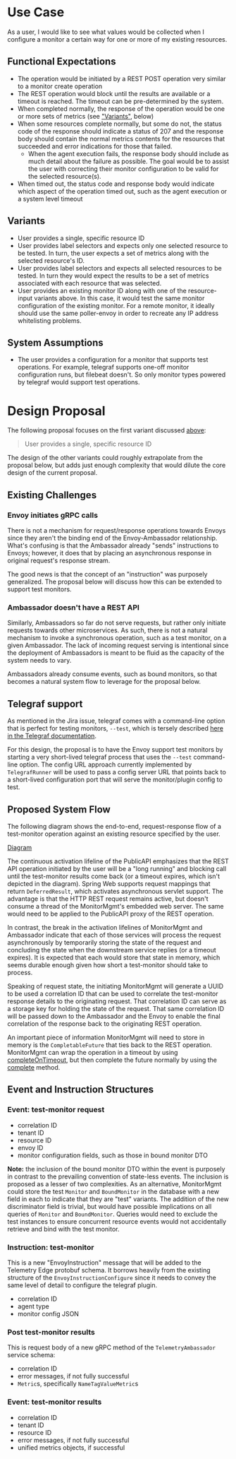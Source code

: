 
# Use Case

As a user, I would like to see what values would be collected when I configure a monitor a certain way for one or more of my existing resources.

## Functional Expectations

- The operation would be initiated by a REST POST operation very similar to a monitor create operation
- The REST operation would block until the results are available or a timeout is reached. The timeout can be pre-determined by the system.
- When completed normally, the response of the operation would be one or more sets of metrics (see ["Variants"](#variants), below)
- When some resources complete normally, but some do not, the status code of the response should indicate a status of 207 and the response body should contain the normal metrics contents for the resources that succeeded and error indications for those that failed.
    - When the agent execution fails, the response body should include as much detail about the failure as possible. The goal would be to assist the user with correcting their monitor configuration to be valid for the selected resource(s).
- When timed out, the status code and response body would indicate which aspect of the operation timed out, such as the agent execution or a system level timeout

## Variants

- User provides a single, specific resource ID
- User provides label selectors and expects only one selected resource to be tested. In turn, the user expects a set of metrics along with the selected resource's ID.
- User provides label selectors and expects all selected resources to be tested. In turn they would expect the results to be a set of metrics associated with each resource that was selected.
- User provides an existing monitor ID along with one of the resource-input variants above. In this case, it would test the same monitor configuration of the existing monitor. For a remote monitor, it ideally should use the same poller-envoy in order to recreate any IP address whitelisting problems.

## System Assumptions

- The user provides a configuration for a monitor that supports test operations. For example, telegraf supports one-off monitor configuration runs, but filebeat doesn't. So only monitor types powered by telegraf would support test operations.

# Design Proposal

The following proposal focuses on the first variant discussed [above](#variants):

> User provides a single, specific resource ID

The design of the other variants could roughly extrapolate from the proposal below, but adds just enough complexity that would dilute the core design of the current proposal.

## Existing Challenges

### Envoy initiates gRPC calls

There is not a mechanism for request/response operations towards Envoys since they aren't the binding end of the Envoy-Ambassador relationship. What's confusing is that the Ambassador already "sends" instructions to Envoys; however, it does that by placing an asynchronous response in original request's response stream. 

The good news is that the concept of an "instruction" was purposely generalized. The proposal below will discuss how this can be extended to support test monitors.

### Ambassador doesn't have a REST API

Similarly, Ambassadors so far do not serve requests, but rather only initiate requests towards other microservices. As such, there is not a natural mechanism to invoke a synchronous operation, such as a test monitor, on a given Ambassador. The lack of incoming request serving is intentional since the deployment of Ambassadors is meant to be fluid as the capacity of the system needs to vary. 

Ambassadors already consume events, such as bound monitors, so that becomes a natural system flow to leverage for the proposal below.

## Telegraf support

As mentioned in the Jira issue, telegraf comes with a command-line option that is perfect for testing monitors, `--test`, which is tersely described [here in the Telegraf documentation](https://github.com/influxdata/telegraf#run-a-single-telegraf-collection-outputing-metrics-to-stdout).

For this design, the proposal is to have the Envoy support test monitors by starting a very short-lived telegraf process that uses the `--test` command-line option. The config URL approach currently implemented by `TelegrafRunner` will be used to pass a config server URL that points back to a short-lived configuration port that will serve the monitor/plugin config to test.

## Proposed System Flow

The following diagram shows the end-to-end, request-response flow of a test-monitor operation against an existing resource specified by the user.

[Diagram](test-monitor-specific-resource.puml)

The continuous activation lifeline of the PublicAPI emphasizes that the REST API operation initiated by the user will be a "long running" and blocking call until the test-monitor results come back (or a timeout expires, which isn't depicted in the diagram). Spring Web supports request mappings that return `DeferredResult`, which activates asynchronous servlet support. The advantage is that the HTTP REST request remains active, but doesn't consume a thread of the MonitorMgmt's embedded web server. The same would need to be applied to the PublicAPI proxy of the REST operation.

In contrast, the break in the activation lifelines of MonitorMgmt and Ambassador indicate that each of those services will process the request asynchronously by temporarily storing the state of the request and concluding the state when the downstream service replies (or a timeout expires). It is expected that each would store that state in memory, which seems durable enough given how short a test-monitor should take to process. 

Speaking of request state, the initiating MonitorMgmt will generate a UUID to be used a correlation ID that can be used to correlate the test-monitor response details to the originating request. That correlation ID can serve as a storage key for holding the state of the request. That same correlation ID will be passed down to the Ambassador and the Envoy to enable the final correlation of the response back to the originating REST operation.

An important piece of information MonitorMgmt will need to store in memory is the `CompletableFuture` that ties back to the REST operation. MonitorMgmt can wrap the operation in a timeout by using [completeOnTimeout](https://docs.oracle.com/en/java/javase/11/docs/api/java.base/java/util/concurrent/CompletableFuture.html#completeOnTimeout(T,long,java.util.concurrent.TimeUnit)), but then complete the future normally by using the [complete](https://docs.oracle.com/en/java/javase/11/docs/api/java.base/java/util/concurrent/CompletableFuture.html#complete(T)) method. 

## Event and Instruction Structures

### Event: test-monitor request

- correlation ID
- tenant ID
- resource ID
- envoy ID
- monitor configuration fields, such as those in bound monitor DTO

**Note:** the inclusion of the bound monitor DTO within the event is purposely in contrast to the prevailing convention of state-less events. The inclusion is proposed as a lesser of two complexities. As an alternative, MonitorMgmt could store the test `Monitor` and `BoundMonitor` in the database with a new field in each to indicate that they are "test" variants. The addition of the new discriminator field is trivial, but would have possible implications on all queries of `Monitor` and `BoundMonitor`. Queries would need to exclude the test instances to ensure concurrent resource events would not accidentally retrieve and bind with the test monitor. 

### Instruction: test-monitor

This is a new "EnvoyInstruction" message that will be added to the Telemetry Edge protobuf schema. It borrows heavily from the existing structure of the `EnvoyInstructionConfigure` since it needs to convey the same level of detail to configure the telegraf plugin.

- correlation ID
- agent type
- monitor config JSON

### Post test-monitor results

This is request body of a new gRPC method of the `TelemetryAmbassador` service schema:

- correlation ID
- error messages, if not fully successful
- `Metric`s, specifically `NameTagValueMetric`s

### Event: test-monitor results
- correlation ID
- tenant ID
- resource ID
- error messages, if not fully successful
- unified metrics objects, if successful